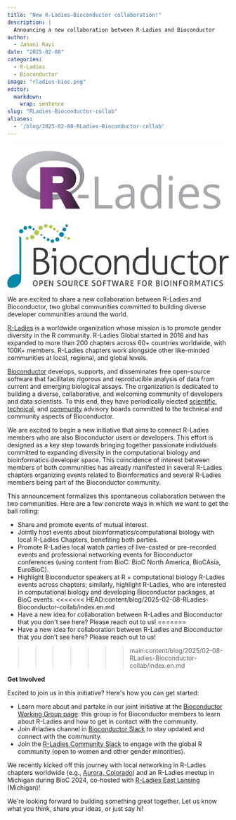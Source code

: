 ```yaml
---
title: "New R-Ladies–Bioconductor collaboration!"
description: |
  Announcing a new collaboration between R-Ladies and Bioconductor
author:
  - Janani Ravi
date: "2025-02-08"
categories:
  - R-Ladies
  - Bioconductor
image: "rladies-bioc.png"
editor:
  markdown:
    wrap: sentence
slug: "RLadies-Bioconductor-collab"
aliases:
  - '/blog/2025-02-08-RLadies-Bioconductor-collab'
---
```


![](rladies-bioc.png)

We are excited to share a new collaboration between R-Ladies and Bioconductor, two global communities committed to building diverse developer communities around the world.

[R-Ladies](http://rladies.org) is a worldwide organization whose mission is to promote gender diversity in the R community.
R-Ladies Global started in 2016 and has expanded to more than 200 chapters across 60+ countries worldwide, with 100K+ members.
R-Ladies chapters work alongside other like-minded communities at local, regional, and global levels.

[Bioconductor](https://www.bioconductor.org/) develops, supports, and disseminates free open-source software that facilitates rigorous and reproducible analysis of data from current and emerging biological assays.
The organization is dedicated to building a diverse, collaborative, and welcoming community of developers and data scientists.
To this end, they have periodically elected [scientific](https://bioconductor.org/about/scientific-advisory-board/), [technical](https://bioconductor.org/about/technical-advisory-board/), and [community](https://bioconductor.org/about/community-advisory-board/) advisory boards committed to the technical and community aspects of Bioconductor.

We are excited to begin a new initiative that aims to connect R-Ladies members who are also Bioconductor users or developers.
This effort is designed as a key step towards bringing together passionate individuals committed to expanding diversity in the computational biology and bioinformatics developer space.
This coincidence of interest between members of both communities has already manifested in several R-Ladies chapters organizing events related to Bioinformatics and several R-Ladies members being part of the Bioconductor community.

This announcement formalizes this spontaneous collaboration between the two communities.
Here are a few concrete ways in which we want to get the ball rolling:

- Share and promote events of mutual interest.
- Jointly host events about bioinformatics/computational biology with local R-Ladies Chapters, benefiting both parties.
- Promote R-Ladies local watch parties of live-casted or pre-recorded events and professional networking events for Bioconductor conferences (using content from BioC: BioC North America, BioCAsia, EuroBioC).
- Highlight Bioconductor speakers at R + computational biology R-Ladies events across chapters; similarly, highlight R-Ladies, who are interested in computational biology and developing Bioconductor packages, at BioC events.
<<<<<<< HEAD:content/blog/2025-02-08-RLadies-Bioconductor-collab/index.en.md
- Have a new idea for collaboration between R-Ladies and Bioconductor that you don't see here? Please reach out to us!
=======
- Have a new idea for collaboration between R-Ladies and Bioconductor that you don’t see here? Please reach out to us!
>>>>>>> main:content/blog/2025/02-08-RLadies-Bioconductor-collab/index.en.md

**Get Involved**

Excited to join us in this initiative?
Here's how you can get started:

- Learn more about and partake in our joint initiative at the [Bioconductor Working Group page](https://workinggroups.bioconductor.org/currently-active-working-groups-committees.html#r-ladies-and-bioc): this group is for Bioconductor members to learn about R-Ladies and how to get in contact with the community.
- Join #rladies channel in [Bioconductor Slack](https://slack.bioconductor.org/) to stay updated and connect with the community.
- Join the [R-Ladies Community Slack](https://guide.rladies.org/comm/slack/) to engage with the global R community (open to women and other gender minorities).

We recently kicked off this journey with local networking in R-Ladies chapters worldwide (e.g., [Aurora, Colorado](https://www.meetup.com/rladies-aurora/events/302185687/)) and an R-Ladies meetup in Michigan during BioC 2024, co-hosted with [R-Ladies East Lansing](https://www.meetup.com/rladies-east-lansing/events/302185529/) (Michigan)!

We're looking forward to building something great together.
Let us know what you think, share your ideas, or just say hi!


